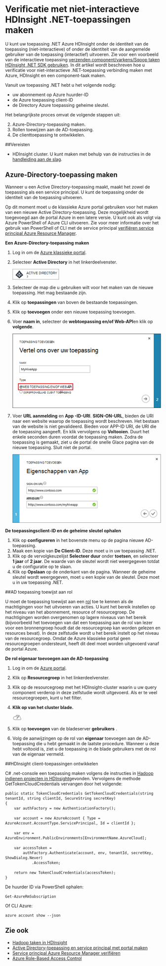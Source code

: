 <properties
    pageTitle="Verificatie met niet-interactieve HDInsight .NET applciations maken | Microsoft Azure"
    description="Informatie over het maken van verificatie met niet-interactieve HDInsight .NET-toepassingen."
    editor="cgronlun"
    manager="jhubbard"
    services="hdinsight"
    documentationCenter=""
    tags="azure-portal"
    authors="mumian"/>

<tags
    ms.service="hdinsight"
    ms.workload="big-data"
    ms.tgt_pltfrm="na"
    ms.devlang="na"
    ms.topic="article"
    ms.date="09/02/2016"
    ms.author="jgao"/>

# <a name="create-non-interactive-authentication-net-hdinsight-applications"></a>Verificatie met niet-interactieve HDInsight .NET-toepassingen maken

U kunt uw toepassing .NET Azure HDInsight onder de identiteit van de toepassing (niet-interactieve) of onder de identiteit van de aangemelde gebruiker van de toepassing (interactief) uitvoeren. Zie voor een voorbeeld van de interactieve toepassing [verzenden component/varkens/Sqoop taken HDInsight .NET SDK gebruiken](hdinsight-submit-hadoop-jobs-programmatically.md#submit-hivepigsqoop-jobs-using-hdinsight-net-sdk). In dit artikel wordt beschreven hoe u verificatie voor niet-interactieve .NET-toepassing verbinding maken met Azure, HDInsight en een component-taak maken.

Vanuit uw toepassing .NET hebt u het volgende nodig:

- uw abonnement op Azure huurder-ID
- de Azure toepassing client-ID
- de Directory Azure toepassing geheime sleutel.  

Het belangrijkste proces omvat de volgende stappen uit:

2. Azure-Directory-toepassing maken.
2. Rollen toewijzen aan de AD-toepassing.
3. De clienttoepassing te ontwikkelen.


##<a name="prerequisites"></a>Vereisten

- HDInsight cluster. U kunt maken met behulp van de instructies in de [handleiding aan de slag](hdinsight-hadoop-linux-tutorial-get-started.md#create-cluster). 




## <a name="create-azure-directory-application"></a>Azure-Directory-toepassing maken 
Wanneer u een Active Directory-toepassing maakt, maakt het zowel de toepassing als een service principal. U kunt de toepassing onder de identiteit van de toepassing uitvoeren.

Op dit moment moet u de klassieke Azure portal gebruiken voor het maken van een nieuwe Active Directory-toepassing. Deze mogelijkheid wordt toegevoegd aan de portal Azure in een latere versie. U kunt ook als volgt via Azure PowerShell of Azure CLI uitvoeren. Zie voor meer informatie over het gebruik van PowerShell of CLI met de service principal [verifiëren service principal Azure Resource Manager](../resource-group-authenticate-service-principal.md).

**Een Azure-Directory-toepassing maken**

1.  Log in om de [Azure klassieke portal]( https://manage.windowsazure.com/).
2.  Selecteer **Active Directory** in het linkerdeelvenster.

    ![Azure klassieke portal active directory](.\media\hdinsight-create-non-interactive-authentication-dotnet-application\active-directory.png)
    
3.  Selecteer de map die u gebruiken wilt voor het maken van de nieuwe toepassing. Het mag bestaande zijn.
4.  Klik op **toepassingen** van boven de bestaande toepassingen.
5.  Klik op **toevoegen** onder een nieuwe toepassing toevoegen.
6.  Voer **naam in**, selecteer de **webtoepassing en/of Web-API**en klik op **volgende**.

    ![nieuwe azure active directory-toepassing](.\media\hdinsight-create-non-interactive-authentication-dotnet-application\hdinsight-add-ad-application.png)

7.  Voer **URL aanmelding** en **App -ID-URI**. **SIGN-ON-URL**, bieden de URI naar een website waarop de toepassing wordt beschreven. Het bestaan van de website is niet gevalideerd. Bieden voor APP-ID URI, de URI die de toepassing aangeeft. En klik vervolgens op **Voltooien**.
Duurt het enkele seconden duren voordat de toepassing maken.  Zodra de toepassing is gemaakt, ziet u de portal de snelle Glace pagina van de nieuwe toepassing. Sluit niet de portal. 

    ![nieuwe eigenschappen voor azure active directory-toepassingen](.\media\hdinsight-create-non-interactive-authentication-dotnet-application\hdinsight-add-ad-application-properties.png)

**De toepassingsclient-ID en de geheime sleutel ophalen**

1.  Klik op **configureren** in het bovenste menu op de pagina nieuwe AD-toepassing.
2.  Maak een kopie van **De Client-ID**. Deze moet u in uw toepassing .NET.
3.  Klik op de vervolgkeuzelijst **Selecteer duur** onder **toetsen**, en selecteer **1 jaar** of **2 jaar**. De waarde van de sleutel wordt niet weergegeven totdat u de configuratie op te slaan.
4.  Klik op **Opslaan** op de onderkant van de pagina. Wanneer de geheime sleutel wordt weergegeven, moet u een kopie van de sleutel. Deze moet u in uw toepassing .NET.

##<a name="assign-ad-application-to-role"></a>AD toepassing toewijst aan rol

U moet de toepassing toewijst aan een [rol](../active-directory/role-based-access-built-in-roles.md) toe te kennen als de machtigingen voor het uitvoeren van acties. U kunt het bereik instellen op het niveau van het abonnement, resource of resourcegroep. De machtigingen worden overgenomen op lagere niveaus van het bereik (bijvoorbeeld het toevoegen van dat een toepassing aan de rol van lezer voor een bronnengroep houdt dat de resourcegroep kan worden gelezen en resources bevat). In deze zelfstudie wordt u het bereik instelt op het niveau van de resourcegroep.  Omdat de Azure klassieke portal geen resourcegroepen ondersteunt, heeft dit deel moet worden uitgevoerd vanaf de portal Azure. 

**De rol eigenaar toevoegen aan de AD-toepassing**

1.  Log in om de [Azure portal](https://portal.azure.com).
2.  Klik op **Resourcegroep** in het linkerdeelvenster.
3.  Klik op de resourcegroep met het HDInsight-cluster waarin u uw query component verderop in deze zelfstudie wordt uitgevoerd. Als er te veel resourcegroepen, kunt u het filter.
4.  **Klik op van het cluster blade.**

    ![pictogram wolk en thunderbolt = quickstart](./media/hdinsight-hadoop-create-linux-cluster-portal/quickstart.png)
5.  Klik op **toevoegen** van de bladeserver **gebruikers** .
6.  Volg de aanwijzingen op de rol van **eigenaar** toevoegen aan de AD-toepassing die u hebt gemaakt in de laatste procedure. Wanneer u deze hebt voltooid is, ziet u de toepassing in de blade gebruikers met de rol van de eigenaar vermeld.


##<a name="develop-hdinsight-client-application"></a>HDInsight client-toepassingen ontwikkelen

C# .net-console een toepassing maken volgens de instructies in [Hadoop indienen projecten in HDInsight](hdinsight-submit-hadoop-jobs-programmatically.md#submit-hivepigsqoop-jobs-using-hdinsight-net-sdk)gevonden. Vervolgens de methode GetTokenCloudCredentials vervangen door het volgende:

    public static TokenCloudCredentials GetTokenCloudCredentials(string tenantId, string clientId, SecureString secretKey)
    {
        var authFactory = new AuthenticationFactory();

        var account = new AzureAccount { Type = AzureAccount.AccountType.ServicePrincipal, Id = clientId };

        var env = AzureEnvironment.PublicEnvironments[EnvironmentName.AzureCloud];

        var accessToken =
            authFactory.Authenticate(account, env, tenantId, secretKey, ShowDialog.Never)
                .AccessToken;

        return new TokenCloudCredentials(accessToken);
    }

De huurder ID via PowerShell ophalen:

    Get-AzureRmSubscription

Of CLI Azure:

    azure account show --json

      
## <a name="see-also"></a>Zie ook

- [Hadoop taken in HDInsight](hdinsight-submit-hadoop-jobs-programmatically.md)
- [Active Directory-toepassing en service principal met portal maken](../resource-group-create-service-principal-portal.md)
- [Service principal Azure Resource Manager verifiëren](../resource-group-authenticate-service-principal.md)
- [Azure Role-Based Access Control](../active-directory/role-based-access-control-configure.md)
